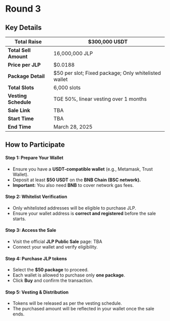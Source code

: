 # Round 3

## **Key Details**

| **Total Raise**       | $300,000 USDT                                        |
| --------------------- | ---------------------------------------------------- |
| **Total Sell Amount** | 16,000,000 JLP                                       |
| **Price per JLP**     | $0.0188                                              |
| **Package Detail**    | $50 per slot; Fixed package; Only whitelisted wallet |
| **Total Slots**       | 6,000 slots                                          |
| **Vesting Schedule**  | TGE 50%, linear vesting over 1 months                |
| **Sale Link**         | TBA                                                  |
| **Start Time**        | TBA                                                  |
| **End Time**          | March 28, 2025                                       |

## **How to Participate**

#### **Step 1: Prepare Your Wallet**

* Ensure you have a **USDT-compatible wallet** (e.g., Metamask, Trust Wallet).
* Deposit at least **$50 USDT** on the **BNB Chain (BSC network).**
* **Important:** You also need **BNB** to cover network gas fees.

#### **Step 2: Whitelist Verification**

* Only whitelisted addresses will be eligible to purchase JLP.
* Ensure your wallet address is **correct and registered** before the sale starts.

#### **Step 3: Access the Sale**

* Visit the official **JLP Public Sale** page: TBA
* Connect your wallet and verify eligibility.

#### **Step 4: Purchase JLP tokens**

* Select the **$50 package** to proceed.
* Each wallet is allowed to purchase only **one package**.
* Click **Buy** and confirm the transaction.

#### **Step 5: Vesting & Distribution**

* Tokens will be released as per the vesting schedule.
* The purchased amount will be reflected in your wallet once the sale ends.
